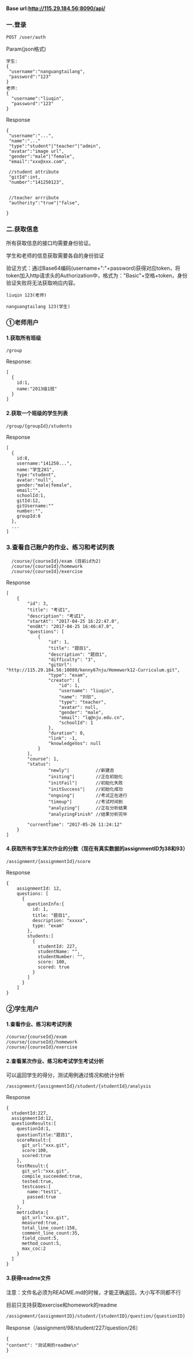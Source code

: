 #### Base url:http://115.29.184.56:8090/api/

### 一.登录

```
POST /user/auth
```

Param(json格式)

```
学生:
{
 "username":"nanguangtailang",
 "password":"123"
}
老师:
{
  "username":"liuqin",
  "password":"123"
}
```

Response

```
{
 "username":"...",
 "name":"..."
 "type":"student"|"teacher"|"admin",
 "avatar":"image url",
 "gender":"male"|"female",
 "email":"xxx@xxx.com",

 //student attribute
 "gitId":int,
 "number":"141250123",


 //teacher arrribute
 "authority":"true"|"false",

}
```

### 二.获取信息

所有获取信息的接口均需要身份验证。

学生和老师的信息获取需要各自的身份验证

验证方式：通过Base64编码(username+":"+password)获得对应token，将token加入http请求头的Authorization中，格式为："Basic"+空格+token，身份验证失败将无法获取响应内容。

```
liuqin 123(老师)

nanguangtailang 123(学生)
```

### ①老师用户

#### 1.获取所有班级

```
/group
```

Response:

```
[
  {
    id:1,
    name:"2013级1班"
  }
]
```

#### 2.获取一个班级的学生列表

```
/group/{groupId}/students
```

Response

```
[
  {
    id:8,
    username:"141250...",
    name:"学生281",
    type:"student",
    avatar:"null",
    gender:"male|female",
    email:"",
    schoolId:1,
    gitId:12,
    gitUsername:""
    number:"",
    groupId:8
  },
  ...
]
```

### 3.查看自己账户的作业、练习和考试列表

```
  /course/{courseId}/exam (目前id为2)
  /course/{courseId}/homework
  /course/{courseId}/exercise
```

Response

```
[
    {
        "id": 3,
        "title": "考试1",
        "description": "考试1",
        "startAt": "2017-04-25 16:22:47.0",
        "endAt": "2017-04-25 16:46:47.0",
        "questions": [
            {
                "id": 1,
                "title": "题目1",
                "description": "题目1",
                "difficulty": "3",
                "gitUrl": "http://115.29.184.56:10080/kenny67nju/Homework12-Curriculum.git",
                "type": "exam",
                "creator": {
                    "id": 1,
                    "username": "liuqin",
                    "name": "刘钦",
                    "type": "teacher",
                    "avatar": null,
                    "gender": "male",
                    "email": "lq@nju.edu.cn",
                    "schoolId": 1
                },
                "duration": 0,
                "link": -1,
                "knowledgeVos": null
            }
        ],
        "course": 1,
        "status":         
        		"newly"|          //新建态
        		"initing"|        //正在初始化
        		"initFail"|       //初始化失败
        		"initSuccess"|    //初始化成功
        		"ongoing"|        //考试正在进行
        		"timeup"|         //考试时间到
        		"analyzing"|      //正在分析结果
        		"analyzingFinish" //结果分析完毕
        		,
        "currentTime": "2017-05-26 11:24:12"
    }
]
```

#### 4.获取所有学生某次作业的分数（现在有真实数据的assignmentID为38和93）

```
/assignment/{assignmentId}/score
   ```

Response

```
{
    assignmentId: 12,
    questions: [
      {
        questionInfo:{
          id: 1,
          title: "题目1",
          description: "xxxxx",
          type: "exam"
        },
        students:[
          {
            studentId: 227,
            studentName: "",
            studentNumber: "",
            score: 100,
            scored: true
          }
        ]
      }
    ]
}
```

### ②学生用户

#### 1.查看作业、练习和考试列表

```
/course/{courseId}/exam
/course/{courseId}/homework
/course/{courseId}/exercise
```

#### 2.查看某次作业、练习和考试学生考试分析

可以返回学生的得分，测试用例通过情况和统计分析

```
/assignment/{assignmentId}/student/{studentId}/analysis
```

Response

```
{
  studentId:227,
  assignmentId:12,
  questionResults:[
    questionId:1,
    questionTitle:"题目1",
    scoreResult:{
      git_url:"xxx.git",
      score:100,
      scored:true
    },
    testResult:{
      git_url:"xxx.git",
      compile_succeeded:true,
      tested:true,
      testcases:[
        name:"test1",
        passed:true
      ]
    },
    metricData:{
      git_url:"xxx.git",
      measured:true,
      total_line_count:158,
      comment_line_count:35,
      field_count:5,
      method_count:5,
      max_coc:2
    }
  ]
}
```
#### 3.获得readme文件

注意：文件名必须为README.md的时候，才能正确返回，大小写不同都不行

目前只支持获取exercise和homework的readme

```
/assignment/{assignmentID}/student/{studentID}/question/{questionID}
```

Response（/assignment/98/student/227/question/26）

```
{
"content": "测试用的readme\n"
}
```